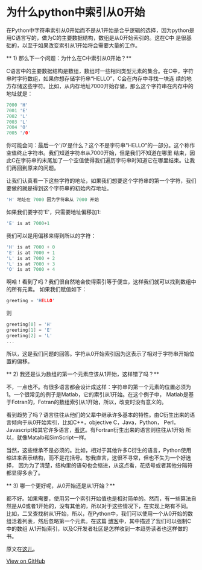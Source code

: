 # 为什么python中索引从0开始


在Python中字符串索引从0开始而不是从1开始是合乎逻辑的选择，因为python是用C语言写的，做为C的主要数据结构，数组是从0开始索引的。这在C中
是很基础的，以至于如果改变索引从1开始将会需要大量的工作。
<!--more-->

** 1) 那么下一个问题：为什么在C中索引从0开始？**

C语言中的主要数据结构是数组，数组时一些相同类型元素的集合。在C中，字符串时字符数组，如果你想存储字符串“HELLO”，C会在内存中寻找一块连
续的地方存储这些字符。比如，从内存地址7000开始存储，那么这个字符串在内存中的地址就是：

``` C
7000 'H'
7001 'E'
7002 'L'
7003 'L'
7004 'O'
7005 '/0'
```

你可能会问：最后一个'/0'是什么？这个不是字符串"HELLO"的一部分。这个称作空值终止字符串。我们知道字符串从7000开始，但是我们不知道在哪里
结束，因此C在字符串的末尾加了一个空值使得我们遍历字符串时知道它在哪里结束。让我们再回到原来的问题。

让我们认真看一下这些字符的地址，如果我们想要这个字符串的第一个字符，我们要做的就是得到这个字符串的初始内存地址。

``` C
'H' 地址在 7000 因为字符串从 7000 开始
```

如果我们要字符'E'，只需要地址偏移加1:

``` C
'E' is at 7000+1
```

我们可以是用偏移来得到所以的字符：

``` C
'H' is at 7000 + 0
'E' is at 7000 + 1
'L' is at 7000 + 2
'L' is at 7000 + 3
'O' is at 7000 + 4
```

啊哈！看到了吗？我们很自然地会使得索引等于便宜，这样我们就可以找到数组中的所有元素。
如果我们赋值如下：

``` C
greeting = 'HELLO'
```

则

``` C
greeting[0] = 'H'
greeting[1] = 'E'
greeting[2] = 'L'
...
```

所以，这是我们问题的回答。字符从0开始索引因为这表示了相对于字符串开始位置的偏移。

** 2) 我还是认为数组的第一个元素应该从1开始，这样错了吗？**

不，一点也不。有很多语言都会设计成这样：字符串的第一个元素的位置必须为1。一个很常见的例子是Matlab，它的索引从1开始。在这个例子中，
Matlab是基于Fotran的，Fotran的数组索引从1开始，所以，改变时没有意义的。

看到趋势了吗？语言往往从他们的父辈中继承许多基本的特性。由C衍生出来的语言倾向于从0开始索引，比如C++，objective C，Java，Python， Perl，
Javascript和其它许多语言，[看这](http://en.wikipedia.org/wiki/List_of_C-based_programming_languages)。有Fortran衍生出来的语言则往往从1开始
所以，就像Matalb和SimScript一样。

当然，这些继承不是必须的。比如，相对于其他许多C衍生的语言，Python使用缩进来表示结构，而不是花括号。恕我直言，这很不寻常，但也不失为一个好选择，
因为为了清楚，结构里的语句也会缩进，从这点看，花括号或者其他分隔符都显得多余了。

** 3) 哪一个更好呢，从0开始还是从1开始？**

都不好。如果需要，使用另一个索引开始值也是相对简单的。然而，有一些算法自然是从0或者1开始的，没有其他的，所以对于这些情况下，在实现上略有不同。
比如，二叉查找树从1开始，所以，在Python中，我们可以使用一个从0开始的数组活着列表，然后忽略第一个元素。在这篇
[博客](http://forums.udacity.com/questions/2006322/where-python-is-illogical?page=1&focusedAnswerId=2022504#2022504)中，其中描述了我们可以强制C中的数组
从1开始索引，以及C开发者社区是怎样收到一本趋势读者也这样做的书。

原文在[这儿](http://forums.udacity.com/questions/100086491/why-does-indexing-begin-at-0?page=1&focusedAnswerId=100086607#100086607)。


[View on GitHub](https://github.com/qiwihui/blog/issues/14)


